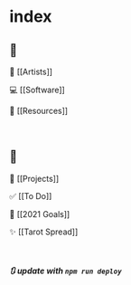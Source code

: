 # index

## 🧠

🎨 [[Artists]]

💻 [[Software]]

📓 [[Resources]]

<br/>

## 📝

💼 [[Projects]]

✅ [[To Do]]

📆 [[2021 Goals]]

✨ [[Tarot Spread]]  

<br/>

##### 🔃 update with `npm run deploy`
